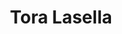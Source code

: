 ---
layout: landing
title: Tora Lasella
Description: Lorem ipsum dolor sit amet consectetur adipisicing elit. In, laboriosam nostrum. Minus impedit quis tempore natus explicabo quos sed ex.

hero_section:
  enable: true
  hero_sm_text: Sea food, italian, mediterranean
  bg_img: "/img/Branch/city-connect/fix.jpg"
  hero_text: Resaurant in
  hero_location: Bangkok
  hero_button:
    enable: true
    btn1: Button Title
    btn1_link: "#"
    btn2: Button Title
    btn2_link: "#"

about_section:
  enable: true
  title: Welcome to PROFI Beauty
  description: Lorem ipsum dolor, sit amet consectetur adipisicing elit. Vel quo suscipit, perferendis laudantium illum pariatur repudiandae et dolores nobis sequi praesentium a at? Debitis at aliquid totam excepturi sint perferendis.
  gallery_items:
    - "/img/Branch/city-connect/cc-1.jpg"
    - "/img/Branch/city-connect/cc-2.jpg"
  about_details:
    enable: true
    detail_item:
        - icon: location_on
          title: By appointment
          description: "Müllerstrasse 57, 8004 Zürich, Switzerland"
        - icon: phone
          title: Mobile Phone
          description: "+41 79 123 45 67"
        - icon: access_time
          title: Working Hours
          description: "11:00 AM - 9:00 PM"

menu_section:
  enable: true
  heading: Menu Highlights
  menu_items:
    - "/img/homepage/Category_Beef_1.png"
    - "/img/homepage/Category_Pork_2.png"
    - "/img/homepage/Category_Sushi_3.png"
    - "/img/homepage/Category_Seafood_4.png"
    - "/img/homepage/Category_Dessert_5.png"
    - "/img/homepage/Category_Drink_6.png"
  description: Lorem, ipsum dolor sit amet consectetur adipisicing elit. Excepturi numquam asperiores et, ullam odit inventore, expedita, alias eius sequi quidem nisi recusandae voluptatem minus ea ipsa modi quod. Totam, itaque?
  menu_btn:
    enable: true
    title: PDF Menu link
    link: "#"


delivery_section:
  enable: true
  title: Delivery
  description: This is a great space to write long text about your company and your services. You can use this space to go into a little more detail about your company. Talk about your team and what services you provide. Tell your visitors the story of how you came up with the idea for your business and what makes you different from your competitors. Make your company stand out and show.
  rating_item:
    - title: 5 star on example
      icon: "/img/grab.svg"
      stars:
        - star
        - star
        - star
        - star
        - star_half
    - title: 5 star on example
      icon: "/img/grab.svg"
      stars:
        - star
        - star
        - star
        - star
        - star_half
    - title: 5 star on example
      icon: "/img/grab.svg"
      stars:
        - star
        - star
        - star
        - star
        - star_half
    - title: 5 star on example
      icon: "/img/grab.svg"
      stars:
        - star
        - star
        - star
        - star
        - star_half
---